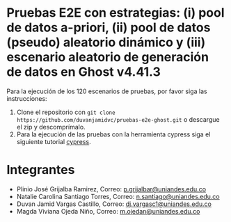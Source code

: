 #  Pruebas E2E con estrategias: (i) pool de datos a-priori, (ii) pool de datos (pseudo) aleatorio dinámico y (iii) escenario aleatorio de generación de datos en Ghost v4.41.3

Para la ejecución de los 120 escenarios de pruebas, por favor siga las instrucciones:
1. Clone el repositorio con ```git clone https://github.com/duvanjamidvc/pruebas-e2e-ghost.git``` o descargue el zip y descomprímalo.
3. Para la ejecución de las pruebas con la herramienta cypress siga el siguiente tutorial [cypress](cypress-gen-datos/README.md).

# Integrantes
- Plinio José Grijalba Ramirez, Correo: p.grijalbar@uniandes.edu.co
- Natalie Carolina Santiago Torres, Correo: n.santiago@uniandes.edu.co
- Duvan Jamid Vargas Castillo, Correo: dj.vargasc1@uniandes.edu.co
- Magda Viviana Ojeda Niño, Correo: m.ojedan@uniandes.edu.co

